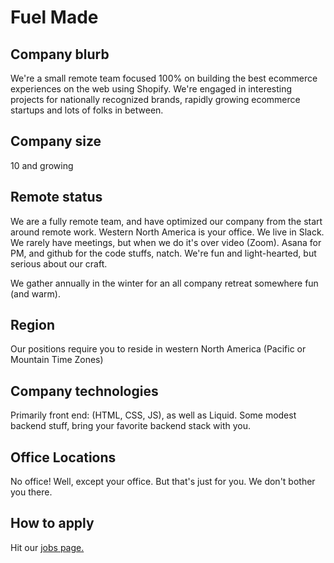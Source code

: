 # Fuel Made

## Company blurb

We're a small remote team focused 100% on building the best ecommerce experiences on the web using Shopify. We're engaged in interesting projects for nationally recognized brands, rapidly growing ecommerce startups and lots of folks in between.

## Company size

10 and growing

## Remote status

We are a fully remote team, and have optimized our company from the start around remote work. Western North America is your office. We live in Slack. We rarely have meetings, but when we do it's over video (Zoom). Asana for PM, and github for the code stuffs, natch. We're fun and light-hearted, but serious about our craft.

We gather annually in the winter for an all company retreat somewhere fun (and warm).

## Region

Our positions require you to reside in western North America (Pacific or Mountain Time Zones)

## Company technologies

Primarily front end: (HTML, CSS, JS), as well as Liquid. Some modest backend stuff, bring your favorite backend stack with you.

## Office Locations

No office! Well, except your office. But that's just for you. We don't bother you there.

## How to apply

Hit our [jobs page.](https://fuelmade.com/pages/jobs)
